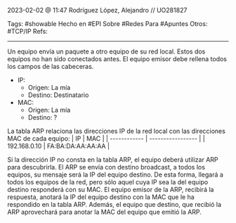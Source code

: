 2023-02-02 @ 11:47
Rodríguez López, Alejandro // UO281827

Tags:
	#showable
	Hecho en #EPI
	Sobre #Redes
	Para #Apuntes 
	Otros: #TCP/IP
	Refs:
 
<hr>

Un equipo envía un paquete a otro equipo de su red local. Estos dos equipos no han sido conectados antes.
El equipo emisor debe rellena todos los campos de las cabeceras.
- IP: 
	- Origen: La mía
	- Destino: Destinatario
- MAC:
	- Origen: La mía
	- Destino: ?

La tabla ARP relaciona las direcciones IP de la red local con las direcciones MAC de cada equipo:
| IP           | MAC               |
| ------------ | ----------------- |
| 192.168.0.10 | FA:BA:DA:AA:AA:AA |

Si la dirección IP no consta en la tabla ARP, el equipo deberá utilizar ARP para descubrirla. El ARP se envía con destino broadcast, a todos los equipos, su mensaje será la IP del equipo destino. De esta forma, llegará a todos los equipos de la red, pero sólo aquel cuya IP sea la del equipo destino responderá con su MAC. El equipo emisor de la ARP, recibirá la respuesta, anotará la IP del equipo destino con la MAC que le ha respondido en la tabla ARP.
Además, el equipo que destino, que recibió la ARP aprovechará para anotar la MAC del equipo que emitió la ARP.